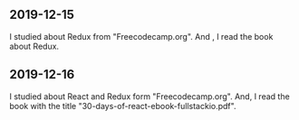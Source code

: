 ## 2019-12-15

I studied about Redux from "Freecodecamp.org".
And , I read the book about Redux.

## 2019-12-16

I studied about React and Redux form "Freecodecamp.org".
And, I read the book with the title "30-days-of-react-ebook-fullstackio.pdf".
